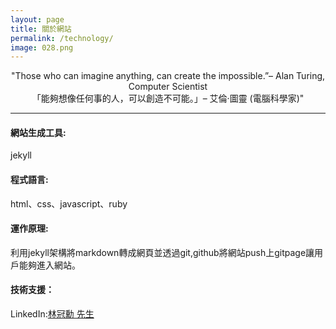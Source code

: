 ```yaml
---
layout: page
title: 關於網站
permalink: /technology/
image: 028.png
---
```


<center>"Those who can imagine anything, can create the impossible.”– Alan Turing, Computer Scientist</center>
<center>「能夠想像任何事的人，可以創造不可能。」– 艾倫·圖靈 (電腦科學家)"</center>


***
#### <strong>網站生成工具</strong>:
jekyll 
#### <strong>程式語言</strong>:
html、css、javascript、ruby

#### <strong>運作原理</strong>:
利用jekyll架構將markdown轉成網頁並透過git,github將網站push上gitpage讓用戶能夠進入網站。

#### <strong>技術支援</strong>：
LinkedIn:[林冠勳 先生](https://www.linkedin.com/in/gs-lin-a4b10a2a7/)



